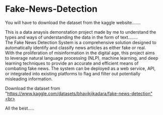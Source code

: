 # Fake-News-Detection

You will have to download the dataset from the kaggle website.......<br>


This is a data anaysis demonstation project made by me to understand the types and ways of understanding the data in the form of text........<br>
The Fake News Detection System is a comprehensive solution designed to automatically identify and classify news articles as either fake or real.<br> With the proliferation of misinformation in the digital age, this project aims to leverage natural language processing (NLP), machine learning, and deep learning techniques to provide an accurate and efficient means of combating fake news. The system can be deployed as a web service, API, or integrated into existing platforms to flag and filter out potentially misleading information.


Download the dataset from "https://www.kaggle.com/datasets/bhavikjikadara/fake-news-detection"<br> 



All the best.....<br>
